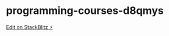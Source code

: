 # programming-courses-d8qmys

[Edit on StackBlitz ⚡️](https://stackblitz.com/edit/programming-courses-d8qmys)